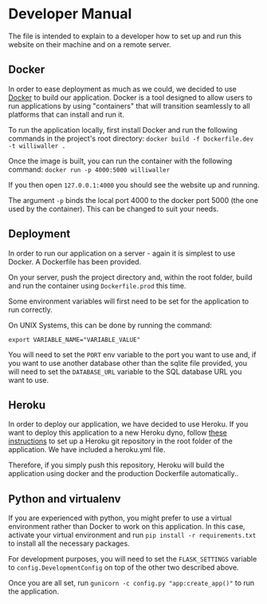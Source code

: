 # Developer Manual

The file is intended to explain to a developer how to set up and run this website on their machine and on a remote server.



## Docker
In order to ease deployment as much as we could, we decided to use [Docker](www.docker.com) to build our application. Docker is a tool designed to allow users to run applications by using "containers" that will transition seamlessly to all platforms that can install and run it.

To run the application locally, first install Docker and run the following commands in the project's root directory:
`docker build -f Dockerfile.dev -t williwaller .`

Once the image is built, you can run the container with the following command:
`docker run -p 4000:5000 williwaller`

If you then open `127.0.0.1:4000` you should see the website up and running.

The argument `-p` binds the local port 4000 to the docker port 5000 (the one used by the container). This can be changed to suit your needs.




## Deployment
In order to run our application on a server - again it is simplest to use Docker. A Dockerfile has been provided.

On your server, push the project directory and, within the root folder, build and run the container using  `Dockerfile.prod` this time.

Some environment variables will first need to be set for the application to run correctly.

On UNIX Systems, this can be done by running the command:

 `export VARIABLE_NAME="VARIABLE_VALUE"`

You will need to set the `PORT` env variable to the port you want to use and, if you want to use another database other than the sqlite file provided, you will need to set the `DATABASE_URL` variable to the SQL database URL you want to use.




## Heroku
In order to deploy our application, we have decided to use Heroku. If you want to deploy this application to a new Heroku dyno, follow [these instructions](https://devcenter.heroku.com/articles/git) to set up a Heroku git repository in the root folder of the application. We have included a heroku.yml file. 

Therefore, if you simply push this repository, Heroku will build the application using docker and the production Dockerfile automatically.. 




## Python and virtualenv
If you are experienced with python, you might prefer to use a virtual environment rather than Docker to work on this application. In this case, activate your virtual environment and run `pip install -r requirements.txt` to install all the necessary packages.

For development purposes, you will need to set the `FLASK_SETTINGS` variable to `config.DevelopmentConfig` on top of the other two described above.

Once you are all set, run `gunicorn -c config.py "app:create_app()"` to run the application.

